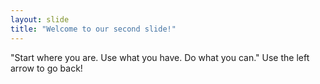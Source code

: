 ```yaml
---
layout: slide
title: "Welcome to our second slide!"
---
```

"Start where you are.
Use what you have.
Do what you can."
Use the left arrow to go back!
